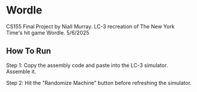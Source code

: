 # Wordle

CS155 Final Project by Niall Murray. LC-3 recreation of The New York Time's hit game Wordle. 5/6/2025

## How To Run

Step 1: Copy the assembly code and paste into the LC-3 simulator. Assemble it.

Step 2: Hit the "Randomize Machine" button before refreshing the simulator.